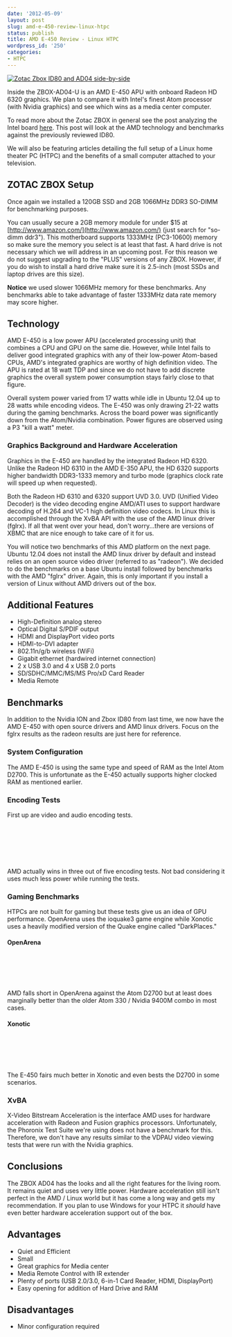 ```yaml
---
date: '2012-05-09'
layout: post
slug: amd-e-450-review-linux-htpc
status: publish
title: AMD E-450 Review - Linux HTPC
wordpress_id: '250'
categories:
- HTPC
---
```


[![Zotac Zbox ID80 and AD04 side-by-side](/images/2012/05/Intel_vs_AMD-300x226.jpg)](/images/2012/05/Intel_vs_AMD.jpg)

Inside the ZBOX-AD04-U is an AMD E-450 APU with onboard Radeon HD 6320 graphics.  We plan to compare it with Intel's finest Atom processor (with Nvidia graphics) and see which wins as a media center computer.

To read more about the Zotac ZBOX in general see the post analyzing the Intel board [here](/intel-atom-d2700-htpc-review/).  This post will look at the AMD technology and benchmarks against the previously reviewed ID80.

We will also be featuring articles detailing the full setup of a Linux home theater PC (HTPC) and the benefits of a small computer attached to your television.

## ZOTAC ZBOX Setup

Once again we installed a 120GB SSD and 2GB 1066MHz DDR3 SO-DIMM for benchmarking purposes.

You can usually secure a 2GB memory module for under $15 at [http://www.amazon.com/](http://www.amazon.com/) (just search for "so-dimm ddr3").  This motherboard supports 1333MHz (PC3-10600) memory so make sure the memory you select is at least that fast.  A hard drive is not necessary which we will address in an upcoming post.  For this reason we do not suggest upgrading to the "PLUS" versions of any ZBOX.  However, if you do wish to install a hard drive make sure it is 2.5-inch (most SSDs and laptop drives are this size).

**Notice** we used slower 1066MHz memory for these benchmarks.  Any benchmarks able to take advantage of faster 1333MHz data rate memory may score higher.

## Technology

AMD E-450 is a low power APU (accelerated processing unit) that combines a CPU and GPU on the same die.  However, while Intel fails to deliver good integrated graphics with any of their low-power Atom-based CPUs, AMD's integrated graphics are worthy of high definition video.  The APU is rated at 18 watt TDP and since we do not have to add discrete graphics the overall system power consumption stays fairly close to that figure.

Overall system power varied from 17 watts while idle in Ubuntu 12.04 up to 28 watts while encoding videos.  The E-450 was only drawing 21-22 watts during the gaming benchmarks.  Across the board power was significantly down from the Atom/Nvidia combination.  Power figures are observed using a P3 "kill a watt" meter.

### Graphics Background and Hardware Acceleration

Graphics in the E-450 are handled by the integrated Radeon HD 6320.  Unlike the Radeon HD 6310 in the AMD E-350 APU, the HD 6320 supports higher bandwidth DDR3-1333 memory and turbo mode (graphics clock rate will speed up when requested).

Both the Radeon HD 6310 and 6320 support UVD 3.0.  UVD (Unified Video Decoder) is the video decoding engine AMD/ATI uses to support hardware decoding of H.264 and VC-1 high definition video codecs.  In Linux this is accomplished through the XvBA API with the use of the AMD linux driver (fglrx).  If all that went over your head, don't worry...there are versions of XBMC that are nice enough to take care of it for us.

You will notice two benchmarks of this AMD platform on the next page.  Ubuntu 12.04 does not install the AMD linux driver by default and instead relies on an open source video driver (referred to as "radeon").  We decided to do the benchmarks on a base Ubuntu install followed by benchmarks with the AMD "fglrx" driver.  Again, this is only important if you install a version of Linux without AMD drivers out of the box.

## Additional Features

  * High-Definition analog stereo
  * Optical Digital S/PDIF output
  * HDMI and DisplayPort video ports
  * HDMI-to-DVI adapter
  * 802.11n/g/b wireless (WiFi)
  * Gigabit ethernet (hardwired internet connection)
  * 2 x USB 3.0 and 4 x USB 2.0 ports
  * SD/SDHC/MMC/MS/MS Pro/xD Card Reader
  * Media Remote

## Benchmarks

In addition to the Nvidia ION and Zbox ID80 from last time, we now have the AMD E-450 with open source drivers and AMD linux drivers.  Focus on the fglrx results as the radeon results are just here for reference.

### System Configuration

The AMD E-450 is using the same type and speed of RAM as the Intel Atom D2700.  This is unfortunate as the E-450 actually supports higher clocked RAM as mentioned earlier.

### Encoding Tests

First up are video and audio encoding tests.

<object data="/images/2012/05/e450_1.svg" type="image/svg+xml"></object><br />
<object data="/images/2012/05/e450_2.svg" type="image/svg+xml"></object><br />
<object data="/images/2012/05/e450_3.svg" type="image/svg+xml"></object><br />
<object data="/images/2012/05/e450_4.svg" type="image/svg+xml"></object><br />
<object data="/images/2012/05/e450_5.svg" type="image/svg+xml"></object><br />

AMD actually wins in three out of five encoding tests.  Not bad considering it uses much less power while running the tests.

### Gaming Benchmarks

HTPCs are not built for gaming but these tests give us an idea of GPU performance.  OpenArena uses the ioquake3 game engine while Xonotic uses a heavily modified version of the Quake engine called "DarkPlaces."

#### OpenArena

<object data="/images/2012/05/e450_6.svg" type="image/svg+xml"></object><br />
<object data="/images/2012/05/e450_7.svg" type="image/svg+xml"></object><br />
<object data="/images/2012/05/e450_10.svg" type="image/svg+xml"></object><br />
<object data="/images/2012/05/e450_13.svg" type="image/svg+xml"></object><br />

AMD falls short in OpenArena against the Atom D2700 but at least does marginally better than the older Atom 330 / Nvidia 9400M combo in most cases.

#### Xonotic

<object data="/images/2012/05/e450_28.svg" type="image/svg+xml"></object><br />
<object data="/images/2012/05/e450_32.svg" type="image/svg+xml"></object><br />
<object data="/images/2012/05/e450_36.svg" type="image/svg+xml"></object><br />
<object data="/images/2012/05/e450_40.svg" type="image/svg+xml"></object><br />

The E-450 fairs much better in Xonotic and even bests the D2700 in some scenarios.

### XvBA

X-Video Bitstream Acceleration is the interface AMD uses for hardware acceleration with Radeon and Fusion graphics processors.  Unfortunately, the Phoronix Test Suite we're using does not have a benchmark for this.  Therefore, we don't have any results similar to the VDPAU video viewing tests that were run with the Nvidia graphics.

## Conclusions

The ZBOX AD04 has the looks and all the right features for the living room.  It remains quiet and uses very little power.  Hardware acceleration still isn't perfect in the AMD / Linux world but it has come a long way and gets my recommendation.  If you plan to use Windows for your HTPC it _should_ have even better hardware acceleration support out of the box.

## Advantages

  * Quiet and Efficient
  * Small
  * Great graphics for Media center
  * Media Remote Control with IR extender
  * Plenty of ports (USB 2.0/3.0, 6-in-1 Card Reader, HDMI, DisplayPort)
  * Easy opening for addition of Hard Drive and RAM

## Disadvantages

  * Minor configuration required
